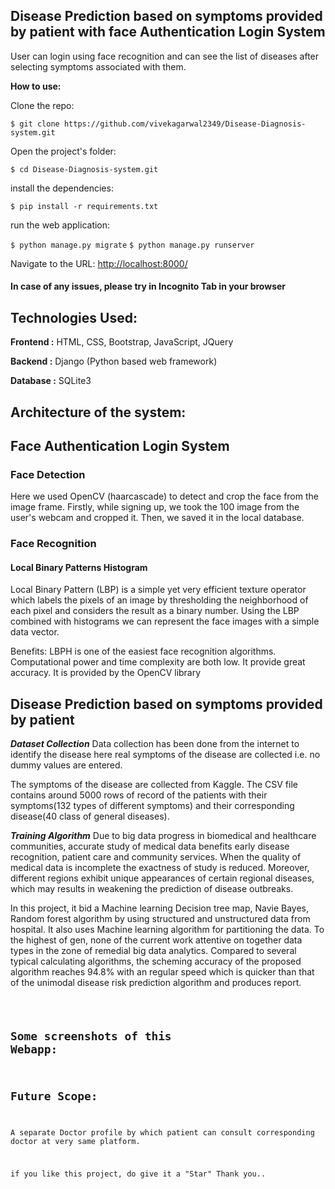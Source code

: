 ## Disease Prediction based on symptoms provided by patient with face Authentication Login System

User can login using face recognition and can see the list of diseases after selecting symptoms associated with them.

**How to use:**

Clone the repo:

`$ git clone https://github.com/vivekagarwal2349/Disease-Diagnosis-system.git`

Open the project's folder:

`$ cd Disease-Diagnosis-system.git`

install the dependencies:

`$ pip install -r requirements.txt`

run the web application:

`$ python manage.py migrate`
`$ python manage.py runserver`

Navigate to the URL: <http://localhost:8000/>

#### In case of any issues, please try in Incognito Tab in your browser 

## Technologies Used:

**Frontend :** HTML, CSS, Bootstrap, JavaScript, JQuery

**Backend :** Django (Python based web framework)

**Database :** SQLite3

## Architecture of the system:



## Face Authentication Login System

### Face Detection

Here we used OpenCV (haarcascade)<haarcascade link> to detect and crop the face from the image frame. 
Firstly, while signing up, we took the 100 image from the user's webcam and cropped it. Then, we saved it in the local database.

### Face Recognition
#### Local Binary Patterns Histogram
Local Binary Pattern (LBP) is a simple yet very efficient texture operator which labels the pixels of an image by thresholding the neighborhood of each pixel and considers the result as a binary number.
Using the LBP combined with histograms we can represent the face images with a simple data vector.

Benefits:
LBPH is one of the easiest face recognition algorithms.
Computational power and time complexity are both low.
It provide great accuracy.
It is provided by the OpenCV library

## Disease Prediction based on symptoms provided by patient

***Dataset Collection***
Data collection has been done from the internet to identify the disease here real symptoms of the disease are collected i.e. no dummy values are entered.

The symptoms of the disease are collected from Kaggle. The CSV file contains around 5000 rows of record of the patients with their symptoms(132 types of different symptoms) and their corresponding disease(40 class of general diseases).

<dataset image link>

***Training Algorithm***
Due to big data progress in biomedical and healthcare communities, accurate study of medical data benefits early disease recognition, patient care and community services. When the quality of medical data is incomplete the exactness of study is reduced. Moreover, different regions exhibit unique appearances of certain regional diseases, which may results in weakening the prediction of disease outbreaks.

In this project, it bid a Machine learning Decision tree map, Navie Bayes, Random forest algorithm by using structured and unstructured data from hospital. It also uses Machine learning algorithm for partitioning the data. To the highest of gen, none of the current work attentive on together data types in the zone of remedial big data analytics. Compared to several typical calculating algorithms, the scheming accuracy of the proposed algorithm reaches 94.8% with an regular speed which is quicker than that of the unimodal disease risk prediction algorithm and produces report.

<code link>

## Some screenshots of this Webapp:



## Future Scope:
A separate Doctor profile by which patient can consult corresponding doctor at very same platform.



if you like this project, do give it a "Star" Thank you..
